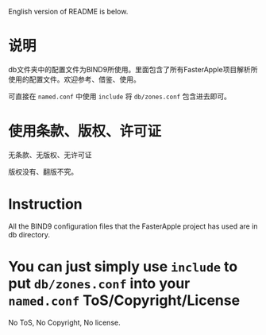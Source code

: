 English version of README is below.

说明
====
db文件夹中的配置文件为BIND9所使用。里面包含了所有FasterApple项目解析所使用的配置文件。欢迎参考、借鉴、使用。

可直接在 ```named.conf``` 中使用 ```include``` 将 ```db/zones.conf``` 包含进去即可。

使用条款、版权、许可证
===================
无条款、无版权、无许可证

版权没有、翻版不究。


Instruction
===========
All the BIND9 configuration files that the FasterApple project has used are in db directory.

You can just simply use ```include``` to put ```db/zones.conf``` into your ```named.conf```
ToS/Copyright/License
=====================
No ToS, No Copyright, No license.